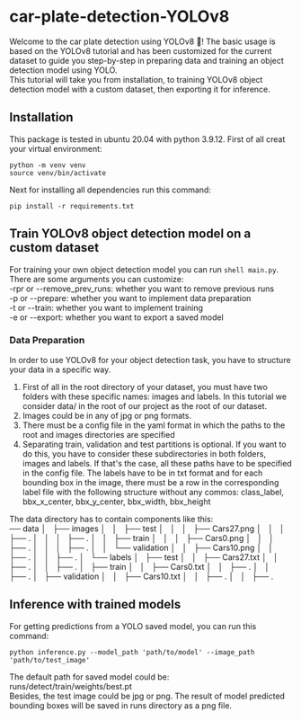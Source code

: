 # car-plate-detection-YOLOv8
Welcome to the car plate detection using YOLOv8 🚀! The basic usage is based on the YOLOv8 tutorial and has been customized for the current dataset to guide you step-by-step in preparing data and training an object detection model using YOLO. <br>
This tutorial will take you from installation, to  training YOLOv8 object detection model with a custom dataset, then exporting it for inference.

## Installation 

This package is tested in ubuntu 20.04 with python 3.9.12. First of all creat your virtual environment:

```shell
python -m venv venv
source venv/bin/activate
```

Next for installing all dependencies run this command:

```shell
pip install -r requirements.txt
```

## Train YOLOv8 object detection model on a custom dataset

For training your own object detection model you can run ```shell main.py```. There are some arguments you can customize: <br>
-rpr or --remove_prev_runs: whether you want to remove previous runs <br>
-p or --prepare: whether you want to implement data preparation <br>
-t or --train: whether you want to implement training <br>
-e or --export: whether you want to export a saved model <br>

### Data Preparation

In order to use YOLOv8 for your object detection task, you have to structure your data in a specific way. <br>

1. First of all in the root directory of your dataset, you must have two folders with these specific names: images and labels. In this tutorial we consider data/ in the root of our project as the root of our dataset. 
2. Images could be in any of jpg or png formats.
3. There must be a config file in the yaml format in which the paths to the root and images directories are specified
4. Separating train, validation and test partitions is optional. If you want to do this, you have to consider these subdirectories in both folders, images and labels. If that's the case, all these paths have to be specified in the config file.
The labels have to be in txt format and for each bounding box in the image, there must be a row in the corresponding label file with the following structure without any commos: class_label, bbx_x_center, bbx_y_center, bbx_width, bbx_height <br>

The data directory has to contain components like this: <br>
── data
│   ├── images
│   │   ├── test
│   │   │   ├── Cars27.png
│   │   │   ├── .
│   │   │   ├── .
│   │   ├── train
│   │   │   ├── Cars0.png
│   │   │   ├── .
│   │   │   ├── .
│   │   └── validation
│   │       ├── Cars10.png
│   │       ├── .
│   │       ├── .
│   └── labels
│       ├── test
│       │   ├── Cars27.txt
│       │   ├── .
│       │   ├── .
│       ├── train
│       │   ├── Cars0.txt
│       │   ├── .
│       │   ├── .
│       ├── validation
│       │   ├── Cars10.txt
│       │   ├── .
│       │   ├── .


## Inference with trained models

For getting predictions from a YOLO saved model, you can run this command:

```shell
python inference.py --model_path 'path/to/model' --image_path 'path/to/test_image'
```
The default path for saved model could be: runs/detect/train/weights/best.pt <br>
Besides, the test image could be jpg or png. The result of model predicted bounding boxes will be saved in runs directory as a png file.

